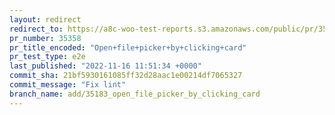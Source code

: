 ```yaml
---
layout: redirect
redirect_to: https://a8c-woo-test-reports.s3.amazonaws.com/public/pr/35358/e2e/index.html
pr_number: 35358
pr_title_encoded: "Open+file+picker+by+clicking+card"
pr_test_type: e2e
last_published: "2022-11-16 11:51:34 +0000"
commit_sha: 21bf5930161085ff32d28aac1e00214df7065327
commit_message: "Fix lint"
branch_name: add/35183_open_file_picker_by_clicking_card
---
```

